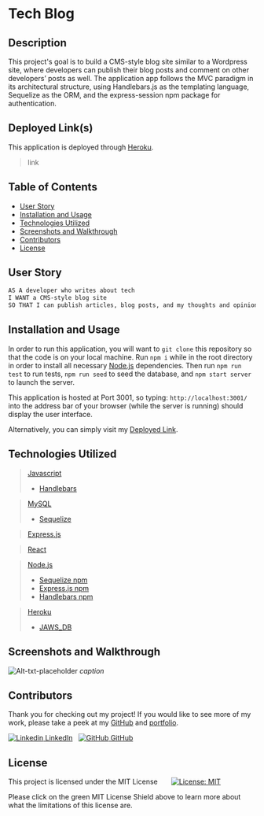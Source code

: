 
# Tech Blog

## Description

This project's goal is to build a CMS-style blog site similar to a Wordpress site, where developers can publish their blog posts and comment on other developers’ posts as well. The application app follows the MVC paradigm in its architectural structure, using Handlebars.js as the templating language, Sequelize as the ORM, and the express-session npm package for authentication.


## Deployed Link(s)

This application is deployed through [Heroku](https://www.heroku.com/what).
> link


## Table of Contents

- [User Story](#user-story)
- [Installation and Usage](#installation-and-usage)
- [Technologies Utilized](#technologies-utilized)
- [Screenshots and Walkthrough](#screenshots-and-walkthrough)
- [Contributors](#contributors)
- [License](#license)


## User Story

```md
AS A developer who writes about tech
I WANT a CMS-style blog site
SO THAT I can publish articles, blog posts, and my thoughts and opinions
```


## Installation and Usage

In order to run this application, you will want to `git clone` this repository so that the code is on your local machine. Run `npm i` while in the root directory in order to install all necessary [Node.js](https://nodejs.org/en/) dependencies. Then run `npm run test` to run tests, `npm run seed` to seed the database, and `npm start server` to launch the server.

This application is hosted at Port 3001, so typing: `http://localhost:3001/` into the address bar of your browser (while the server is running) should display the user interface.

Alternatively, you can simply visit my [Deployed Link]().


## Technologies Utilized

> [Javascript](https://www.javascript.com/)
> - [Handlebars](https://handlebarsjs.com/)

> [MySQL](https://www.mysql.com/)
> - [Sequelize](https://sequelize.org/)

> [Express.js](https://expressjs.com/)

> [React](https://reactjs.org/)

> [Node.js](https://nodejs.org/en/)
> - [Sequelize npm](https://www.npmjs.com/package/sequelize)
> - [Express.js npm](https://www.npmjs.com/package/express)
> - [Handlebars npm](https://www.npmjs.com/package/handlebars)

> [Heroku](https://www.heroku.com/what)
> - [JAWS_DB](https://www.jawsdb.com/)


## Screenshots and Walkthrough

![Alt-txt-placeholder](path-placeholder)
*caption*
</br>


## Contributors

Thank you for checking out my project! If you would like to see more of my work, please take a peek at my [GitHub](https://github.com/anitachengalva/) and [portfolio](http://anitachengalva.github.io/portfolio).

[![Linkedin](https://i.stack.imgur.com/gVE0j.png) LinkedIn](https://www.linkedin.com/anitachengalva)
&nbsp;
[![GitHub](https://i.stack.imgur.com/tskMh.png) GitHub](https://github.com/anitachengalva)


## License

This project is licensed under the MIT License &nbsp; &nbsp; &nbsp; [![License: MIT](https://img.shields.io/badge/License-MIT-green.svg)](https://choosealicense.com/licenses/mit/)

Please click on the green MIT License Shield above to learn more about what the limitations of this license are.